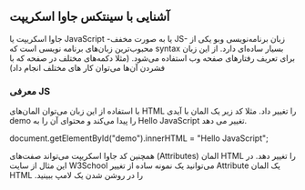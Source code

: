 ## آشنایی با سینتکس جاوا اسکریپت 

<p>
جاوا اسکریپت یا 
JavaScript
 -یا به صورت مخفف JS- زبان برنامه‌نویسی وبو یکی از محبوب‌ترین زبان‌های برنامه نویسی است که syntax بسیار ساده‌ای دارد. از این زبان برای تعریف رفتارهای صفحه وب استفاده می‌شود. (مثلا دکمه‌های مختلف در صفحه که با فشردن آن‌ها می‌توان کار های مختلف انجام داد)
</p>
 
 ### معرفی JS

 <p>

با استفاده از این زبان می‌توان المان‌های 
HTML
را تغییر داد. 
مثلا کد زیر یک المان با آیدی 
demo
را پیدا می‌کند و محتوای آن را به 
Hello JavaScript
تغییر می دهد.

</p>

<p class="monospace">
document.getElementById("demo").innerHTML = "Hello JavaScript";
</p>


<p>

 همچنین کد جاوا اسکریپت می‌تواند صفت‌های 
(Attributes)
المان 
HTML
را تغییر دهد.
در این مثال از سایت 
W3School
می‌توانید یک نمونه ساده از تغییر 
Attribute
یک المان 
HTML
.را در روشن شدن یک لامپ ببینید

 </p>


